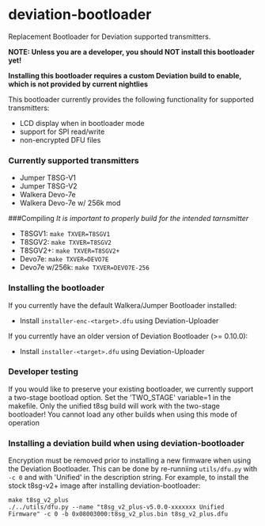 # deviation-bootloader
Replacement Bootloader for Deviation supported transmitters.

**NOTE: Unless you are a developer, you should NOT install this bootloader yet!**

**Installing this bootloader requires a custom Deviation build to enable, which is not provided by current nightlies**

This bootloader currently provides the following functionality for supported transmitters:
 * LCD display when in bootloader mode
 * support for SPI read/write
 * non-encrypted DFU files

### Currently supported transmitters
 * Jumper T8SG-V1
 * Jumper T8SG-V2
 * Walkera Devo-7e
 * Walkera Devo-7e w/ 256k mod
 
###Compiling
*It is important to properly build for the intended tarnsmitter*
 * T8SGV1: `make TXVER=T8SGV1`
 * T8SGV2: `make TXVER=T8SGV2`
 * T8SGV2+: `make TXVER=T8SGV2+`
 * Devo7e: `make TXVER=DEVO7E`
 * Devo7e w/256k: `make TXVER=DEVO7E-256`

### Installing the bootloader
If you currently have the default Walkera/Jumper Bootloader installed:
 * Install `installer-enc-<target>.dfu` using Deviation-Uploader

If you currently have an older version of Deviation Bootloader (>= 0.10.0):
 * Install `installer-<target>.dfu` using Deviation-Uploader

### Developer testing
If you would like to preserve your existing bootloader, we currently support a two-stage bootload option.
Set the 'TWO_STAGE' variable=1 in the makefile.  Only the unified t8sg build will work with the two-stage
bootloader!  You cannot load any other builds when using this mode of operation

### Installing a deviation build when using deviation-bootloader
Encryption must be removed prior to installing a new firmware when using the Deviation Bootloader.
This can be done by re-runniing `utils/dfu.py` with `-c 0` and with 'Unified' in the description string.
For example, to install the stock t8sg-v2+ image
after installing deviation-bootloader:
```
make t8sg_v2_plus
./../utils/dfu.py --name "t8sg_v2_plus-v5.0.0-xxxxxxx Unified Firmware" -c 0 -b 0x08003000:t8sg_v2_plus.bin t8sg_v2_plus.dfu
```

